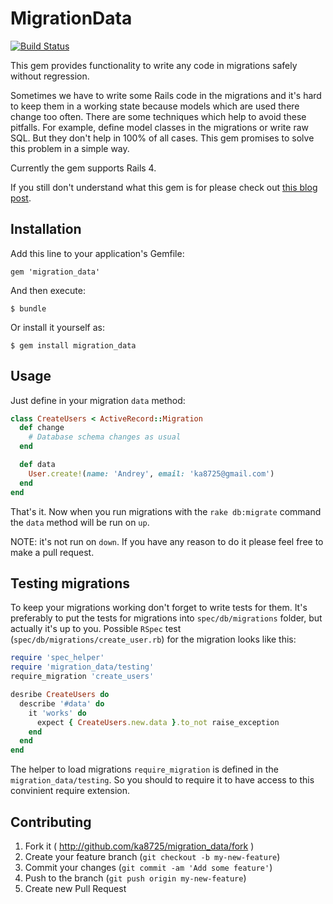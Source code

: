 # MigrationData

[![Build Status](https://travis-ci.org/ka8725/migration_data.png?branch=master)](https://travis-ci.org/ka8725/migration_data)

This gem provides functionality to write any code in migrations safely without regression.

Sometimes we have to write some Rails code in the migrations and it's hard to
keep them in a working state because models which are used there change too often. There are
some techniques which help to avoid these pitfalls. For example, define model
classes in the migrations or write raw SQL. But they don't help in 100% of all cases.
This gem promises to solve this problem in a simple way.

Currently the gem supports Rails 4.

If you still don't understand what this gem is for please check out [this blog post](http://railsguides.net/2014/01/30/change-data-in-migrations-like-a-boss/).

## Installation

Add this line to your application's Gemfile:

    gem 'migration_data'

And then execute:

    $ bundle

Or install it yourself as:

    $ gem install migration_data

## Usage

Just define in your migration `data` method:

```ruby
class CreateUsers < ActiveRecord::Migration
  def change
    # Database schema changes as usual
  end

  def data
    User.create!(name: 'Andrey', email: 'ka8725@gmail.com')
  end
end
```

That's it. Now when you run migrations with the `rake db:migrate` command the `data` method will be run on `up`.

NOTE: it's not run on `down`. If you have any reason to do it please feel free to make a pull request.

## Testing migrations

To keep your migrations working don't forget to write tests for them. It's preferably to put the tests for migrations into `spec/db/migrations` folder, but actually it's up to you. Possible `RSpec` test (`spec/db/migrations/create_user.rb`) for the migration looks like this:

```ruby
require 'spec_helper'
require 'migration_data/testing'
require_migration 'create_users'

desribe CreateUsers do
  describe '#data' do
    it 'works' do
      expect { CreateUsers.new.data }.to_not raise_exception
    end
  end
end
```

The helper to load migrations `require_migration` is defined in the `migration_data/testing`. So you should to require it
to have access to this convinient require extension.

## Contributing

1. Fork it ( http://github.com/ka8725/migration_data/fork )
2. Create your feature branch (`git checkout -b my-new-feature`)
3. Commit your changes (`git commit -am 'Add some feature'`)
4. Push to the branch (`git push origin my-new-feature`)
5. Create new Pull Request
